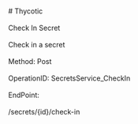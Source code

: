 <br>#     Thycotic</br>
<br>Check In Secret</br>
<br>Check in a secret</br>
<br>Method: Post</br>
<br>OperationID: SecretsService_CheckIn</br>
<br>EndPoint:</br>
<br>/secrets/{id}/check-in</br>

